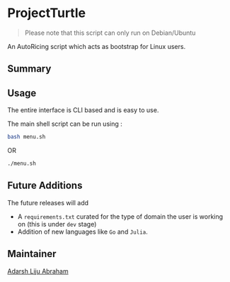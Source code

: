 # ProjectTurtle

> Please note that this script can only run on Debian/Ubuntu

An AutoRicing script which acts as bootstrap for Linux users.
<!-- blah blah -->
## Summary
<!-- 
blah blah -->
## Usage

The entire interface is CLI based and is easy to use.

The main shell script can be run using :

```sh 
bash menu.sh
```

OR 

```sh
./menu.sh
```
## Future Additions

The future releases will add
- A `requirements.txt` curated for the type of domain the user is working on (this is under `dev` stage)
- Addition of new languages like `Go` and `Julia`.

## Maintainer

[Adarsh Liju Abraham](https://github.com/Adarsh-Liju)